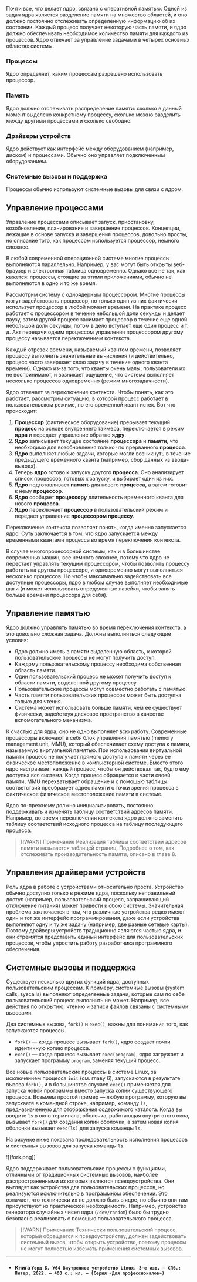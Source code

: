 Почти все, что делает ядро, связано с оперативной памятью. Одной из задач ядра является разделение памяти на множество областей, и оно должно постоянно отслеживать определенную информацию об их состоянии. Каждый процесс получает некоторую часть памяти, и ядро должно обеспечивать необходимое количество памяти для каждого из процессов. Ядро отвечает за управление задачами в четырех основных областях системы.

### Процессы
Ядро определяет, каким процессам разрешено использовать процессор.

### Память
Ядро должно отслеживать распределение памяти: сколько в данный момент выделено конкретному процессу, сколько можно разделить между другими процессами и сколько свободно.

### Драйверы устройств
Ядро действует как интерфейс между оборудованием (например, диском) и процессами. Обычно оно управляет подключенным оборудованием.

### Системные вызовы и поддержка
Процессы обычно используют системные вызовы для связи с ядром.

## Управление процессами

Управление процессами описывает запуск, приостановку, возобновление, планирование и завершение процессов. Концепции, лежащие в основе запуска и завершения процессов, довольно просты, но описание того, как процессом используется процессор, немного сложнее.

В любой современной операционной системе многие процессы выполняются параллельно. Например, у вас могут быть открыты веб-браузер и электронная таблица одновременно. Однако все не так, как кажется: процессы, стоящие за этими приложениями, обычно не выполняются в одно и то же время.

Рассмотрим систему с одноядерным процессором. Многие процессы могут задействовать процессор, но только один из них фактически использует процессор в любой момент времени. На практике процесс работает с процессором в течение небольшой доли секунды и делает паузу, затем другой процесс занимает процессор в течение еще одной небольшой доли секунды, потом в дело вступает еще один процесс и т. д. Акт передачи одним процессом управления процессором другому процессу называется переключением контекста.

Каждый отрезок времени, называемый квантом времени, позволяет процессу выполнить значительные вычисления (и действительно, процесс часто завершает свою задачу в течение одного кванта времени). Однако из-за того, что кванты очень малы, пользователи их не воспринимают, и возникает ощущение, что система выполняет несколько процессов одновременно (режим многозадачности).

Ядро отвечает за переключение контекста. Чтобы понять, как это работает, рассмотрим ситуацию, в которой процесс работает в пользовательском режиме, но его временной квант истек. Вот что происходит:

1. **Процессор** (фактическое оборудование) прерывает текущий **процесс** на основе внутреннего таймера, переключается в режим **ядра** и передает управление обратно **ядру**.
2. **Ядро** записывает текущее состояние **процессора** и **памяти**, что необходимо для возобновления только что прерванного **процесса**.
3. **Ядро** выполняет любые задачи, которые могли возникнуть в течение предыдущего временного кванта (например, сбор данных из ввода-вывода).
4. Теперь **ядро** готово к запуску другого **процесса**. Оно анализирует список процессов, готовых к запуску, и выбирает один из них.
5. **Ядро** подготавливает **память** для нового **процесса**, а затем готовит к нему **процессор**.
6. **Ядро** сообщает **процессору** длительность временного кванта для нового **процесса**.
7. **Ядро** переключает **процессор** в пользовательский режим и передает управление **процессором процессу**.

Переключение контекста позволяет понять, когда именно запускается ядро. Суть заключается в том, что ядро запускается между временными квантами процесса во время переключения контекста.

В случае многопроцессорной системы, как и в большинстве современных машин, все немного сложнее, потому что ядро не перестает управлять текущим процессором, чтобы позволить процессу работать на другом процессоре, и одновременно могут выполняться несколько процессов. Но чтобы максимально задействовать все доступные процессоры, ядро в любом случае выполняет необходимые шаги (и может использовать определенные лазейки, чтобы занять больше времени процессора для себя).

## Управление памятью

Ядро должно управлять памятью во время переключения контекста, а это довольно сложная задача. Должны выполняться следующие условия:

- Ядро должно иметь в памяти выделенную область, к которой пользовательские процессы не могут получить доступ.
- Каждому пользовательскому процессу необходима собственная область памяти.
- Один пользовательский процесс не может получить доступ к области памяти, выделенной другому процессу.
- Пользовательские процессы могут совместно работать с памятью.
- Часть памяти пользовательских процессов может быть доступна только для чтения.
- Система может использовать больше памяти, чем ее существует физически, задействуя дисковое пространство в качестве вспомогательного механизма.

К счастью для ядра, оно не одно выполняет всю работу. Современные процессоры включают в себя блок управления памятью (memory management unit, MMU), который обеспечивает схему доступа к памяти, называемую виртуальной памятью. При использовании виртуальной памяти процесс не получает прямого доступа к памяти через ее физическое местоположение в компьютерной системе. Вместо этого ядро настраивает каждый процесс, чтобы он действовал так, будто ему доступна вся система. Когда процесс обращается к части своей памяти, MMU перехватывает обращение и с помощью таблицы соответствий преобразует адрес памяти с точки зрения процесса в фактическое физическое местоположение памяти в системе.

Ядро по-прежнему должно инициализировать, постоянно поддерживать и изменять таблицу соответствий адресов памяти. Например, во время переключения контекста ядро должно заменить таблицу соответствий исходного процесса на таблицу последующего процесса.

> [!WARN] Примечание
> Реализация таблицы соответствий адресов памяти называется таблицей страниц. Подробнее о том, как отслеживать производительность памяти, описано в главе 8.

## Управления драйверами устройств

Роль ядра в работе с устройствами относительно проста. Устройство обычно доступно только в режиме ядра, поскольку неправильный доступ (например, пользовательский процесс, запрашивающий отключение питания) может привести к сбою системы. Значительная проблема заключается в том, что различные устройства редко имеют один и тот же интерфейс программирования, даже если устройства выполняют одну и ту же задачу (например, две разные сетевые карты). Поэтому драйверы устройств традиционно являются частью ядра, и они стремятся представить единый интерфейс для пользовательских процессов, чтобы упростить работу разработчика программного обеспечения.

## Системные вызовы и поддержка

Существует несколько других функций ядра, доступных пользовательским процессам. К примеру, системные вызовы (system calls, syscalls) выполняют определенные задачи, которые сам по себе пользовательский процесс выполнить не может. Например, все действия по открытию, чтению и записи файлов связаны с системными вызовами.

Два системных вызова, `fork()` и `exec()`, важны для понимания того, как запускаются процессы.

- `fork()` — когда процесс вызывает `fork()`, ядро создает почти идентичную копию процесса.
- `exec()` — когда процесс вызывает `exec(program)`, ядро загружает и запускает программу `program`, заменяя текущий процесс.

Все новые пользовательские процессы в системе Linux, за исключением процесса `init` (см. главу 6), запускаются в результате вызова `fork()`, и в большинстве случаев `exec()` применяется для запуска новой программы вместо запуска копии существующего процесса. Возьмем простой пример — любую программу, которую вы запускаете в командной строке, например, команду `ls`, предназначенную для отображения содержимого каталога. Когда вы вводите `ls` в окно терминала, оболочка, работающая внутри этого окна, вызывает `fork()` для создания копии оболочки, а затем новая копия оболочки вызывает `exec(ls)` для запуска команды `ls`.

На рисунке ниже показана последовательность исполнения процессов и системных вызовов для запуска команды `ls`.

![[fork.png]]

Ядро поддерживает пользовательские процессы с функциями, отличными от традиционных системных вызовов, наиболее распространенными из которых являются псевдоустройства. Они выглядят как устройства для пользовательских процессов, но реализуются исключительно в программном обеспечении. Это означает, что технически их не должно быть в ядре, но обычно они там присутствуют из практической необходимости. Например, устройство генератора случайных чисел ядра (`/dev/random`) было бы трудно безопасно реализовать с помощью пользовательского процесса.

> [!WARN] Примечание
> Технически пользовательский процесс, который обращается к псевдоустройству, должен задействовать системный вызов, чтобы открыть устройство, поэтому процессы не могут полностью избежать применения системных вызовов.

---
- #### Книга  `Уорд Б. У64 Внутреннее устройство Linux. 3-е изд. — СПб.: Питер, 2022. — 480 с.: ил. — (Серия «Для профессионалов»)`